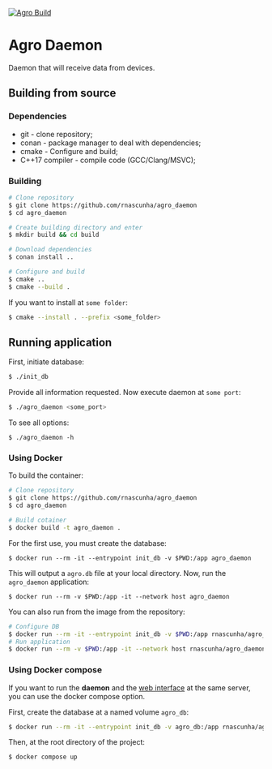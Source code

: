 [![Agro Build](https://github.com/rnascunha/agro_daemon/actions/workflows/main.yml/badge.svg)](https://github.com/rnascunha/agro_daemon/actions/workflows/main.yml)

# Agro Daemon

Daemon that will receive data from devices.

## Building from source

### Dependencies

* git - clone repository;
* conan - package manager to deal with dependencies;
* cmake - Configure and build;
* C++17 compiler - compile code (GCC/Clang/MSVC);

### Building 

```bash
# Clone repository
$ git clone https://github.com/rnascunha/agro_daemon
$ cd agro_daemon

# Create building directory and enter
$ mkdir build && cd build

# Download dependencies
$ conan install ..

# Configure and build
$ cmake ..
$ cmake --build .
```

If you want to install at `some folder`:
```bash
$ cmake --install . --prefix <some_folder>
```

## Running application

First, initiate database:
```bash
$ ./init_db
```

Provide all information requested. Now execute daemon at `some port`:
```bash
$ ./agro_daemon <some_port>
```

To see all options:
```
$ ./agro_daemon -h
```

### Using Docker

To build the container:
```bash
# Clone repository
$ git clone https://github.com/rnascunha/agro_daemon
$ cd agro_daemon

# Build cotainer
$ docker build -t agro_daemon .
```

For the first use, you must create the database:
```
$ docker run --rm -it --entrypoint init_db -v $PWD:/app agro_daemon
```

This will output a `agro.db` file at your local directory. Now, run the `agro_daemon` application:
```
$ docker run --rm -v $PWD:/app -it --network host agro_daemon
```

You can also run from the image from the repository:
```bash
# Configure DB
$ docker run --rm -it --entrypoint init_db -v $PWD:/app rnascunha/agro_daemon:latest
# Run application
$ docker run --rm -v $PWD:/app -it --network host rnascunha/agro_daemon:latest
```

### Using Docker compose

If you want to run the **daemon** and the [web interface](https://github.com/rnascunha/agro_web) at the same server, you can use the docker compose option.

First, create the database at a named volume `agro_db`:
```bash
$ docker run --rm -it --entrypoint init_db -v agro_db:/app rnascunha/agro_daemon:v1.0
```

Then, at the root directory of the project:
```bash
$ docker compose up
```